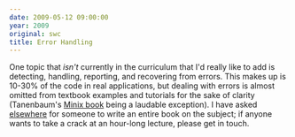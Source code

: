 ```yaml
---
date: 2009-05-12 09:00:00
year: 2009
original: swc
title: Error Handling
---
```

<p>One topic that <em>isn't</em> currently in the curriculum that I'd really like to add is detecting, handling, reporting, and recovering from errors. This makes up is 10-30% of the code in real applications, but dealing with errors is almost omitted from textbook examples and tutorials for the sake of clarity  (Tanenbaum's <a href="http://www.amazon.com/Operating-Systems-Implementation-Prentice-Software/dp/0131429388">Minix book</a> being a laudable exception).  I have asked <a href="http://third-bit.com/articles/not-on-the-shelves-2009.pdf">elsewhere</a> for someone to write an entire book on the subject; if anyone wants to take a crack at an hour-long lecture, please get in touch.</p>
